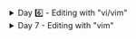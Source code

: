 <details><summary> Day 6️⃣ - Editing with "vi/vim" </summary>
 <br>

    1) Editing documents with `vi`. 
 
  ![image](https://user-images.githubusercontent.com/86648102/143769852-95d47134-a989-4b26-aa02-7d5348e2ca81.png)
  
  vi fileName : to open a file
  :w fileName : to save it as another file
  
  **Copying (Yanking)**

To copy text, place the cursor in the desired location and press the y key followed by the movement command. Below are some helpful yanking commands:

    yy - Yank (copy) the current line, including the newline character.
    3yy - Yank (copy) three lines, starting from the line where the cursor is positioned.
    y$ - Yank (copy) everything from the cursor to the end of the line.
    y^ - Yank (copy) everything from the cursor to the start of the line.
    yw - Yank (copy) to the start of the next word.
    yiw – Yank (copy) the current word.
    y% - Yank (copy) to the matching character. By default supported pairs are (), {}, and []. Useful to copy text between matching brackets.

  **Cutting (Deleting)**

In normal mode, d is the key for cutting (deleting) text. Move the cursor to the desired position and press the d key, followed by the movement command. Here are some helpful deleting commands:

    dd - Delete (cut) the current line, including the newline character.
    3dd - Delete (cut) three lines, starting from the line where the cursor is positioned,
    d$ - Delete (cut) everything from the cursor to the end of the line.

The movement commands that apply for yanking are also valid for deleting. For example dw, deletes to the start of the next word, and d^ deletes everything from the cursor to the start of the line.
  
  **Pasting (Putting)**

To put the yanked or deleted text, move the cursor to the desired location and press `p` to put (paste) the text after the cursor or `P` to put (paste) before the cursor.

  **Undo changes**
  Use `u` to revert changes.
  
  **Find**
  Use `/` to find items then `n` to go to the next found item.
  
  2) Use `vimtutor` to find more info about vim and it's powers.
  
  ![image](https://user-images.githubusercontent.com/86648102/143771778-3856ca2e-a886-4891-9dda-5c09183d2061.png)

  
</details>





<details><summary> Day 7 - Editing with "vim" </summary>
 <br>

    1) Connect and login remotely to your server
  
  
  <br>
</details>
